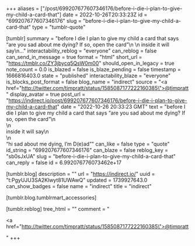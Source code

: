 +++
aliases = ["/post/699207677607346176/before-i-die-i-plan-to-give-my-child-a-card-that"]
date = 2022-10-26T20:33:23Z
id = "699207677607346176"
slug = "before-i-die-i-plan-to-give-my-child-a-card-that"
type = "tumblr-quote"

[tumblr]
summary = "before I die I plan to give my child a card that says “are you sad about me dying? If so, open the card”\n \n inside it will say\n..."
interactability_reblog = "everyone"
can_reblog = false
can_send_in_message = true
format = "html"
short_url = "https://tmblr.co/ZY3jbycq5QsW0m00"
should_open_in_legacy = true
note_count = 0.0
is_blazed = false
is_blaze_pending = false
timestamp = 1666816403.0
state = "published"
interactability_blaze = "everyone"
is_blocks_post_format = false
blog_name = "indirect"
source = "<a href=\"http://twitter.com/timpratt/status/1585087177222160385\">@timpratt</a>"
display_avatar = true
post_url = "https://indirect.io/post/699207677607346176/before-i-die-i-plan-to-give-my-child-a-card-that"
date = "2022-10-26 20:33:23 GMT"
text = "before I die I plan to give my child a card that says “are you sad about me dying? If so, open the card”\n<br/>\n<br/>inside it will say\n<br/>\n<br/>“hi sad about me dying, I’m D(e)ad”"
can_like = false
type = "quote"
id_string = "699207677607346176"
can_blaze = false
reblog_key = "sb0sJxUA"
slug = "before-i-die-i-plan-to-give-my-child-a-card-that"
can_reply = false
id = 6.992076776073462e+17

[tumblr.blog]
description = ""
url = "https://indirect.io/"
uuid = "t:PgyUJU3SA2Klwyt81UWAwQ"
updated = 1739927643.0
can_show_badges = false
name = "indirect"
title = "indirect"

[tumblr.blog.tumblrmart_accessories]

[tumblr.reblog]
tree_html = ""
comment = "<p><a href=\"http://twitter.com/timpratt/status/1585087177222160385\">@timpratt</a></p>"
+++
